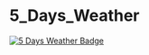 # 5_Days_Weather
[![5 Days Weather Badge](https://img.shields.io/badge/WebSite-Tejas-green)](https://tp-the-developer.github.io/5_Days_Weather/)

